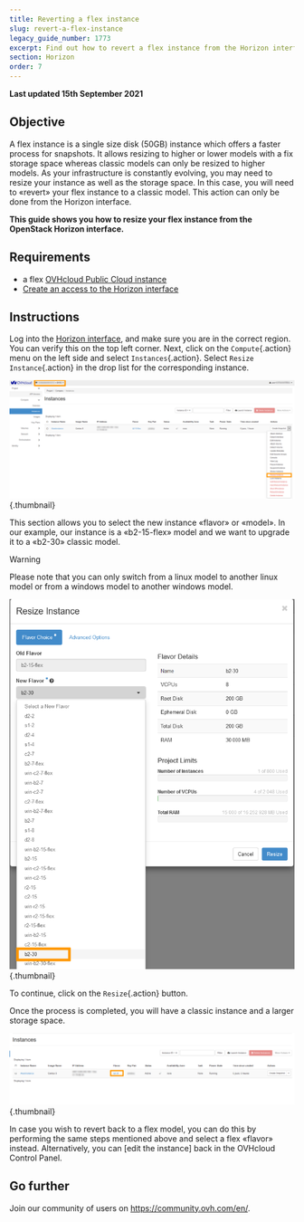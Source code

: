 ```yaml
---
title: Reverting a flex instance
slug: revert-a-flex-instance
legacy_guide_number: 1773
excerpt: Find out how to revert a flex instance from the Horizon interface
section: Horizon
order: 7
---
```


**Last updated 15th September 2021**

## Objective

A flex instance is a single size disk (50GB) instance which offers a faster process for snapshots. It allows resizing to higher or lower models with a fix storage space whereas classic models can only be resized to higher models. As your infrastructure is constantly evolving, you may need to resize your instance as well as the storage space. In this case, you will need to «revert» your flex instance to a classic model. This action can only be done from the Horizon interface.

**This guide shows you how to resize your flex instance from the OpenStack Horizon interface.**

## Requirements

- a flex [OVHcloud Public Cloud instance](../create_an_instance_in_your_ovh_customer_account/) 
- [Create an access to the Horizon interface](https://docs.ovh.com/ca/en/public-cloud/configure_user_access_to_horizon/)

## Instructions

Log into the [Horizon interface](https://horizon.cloud.ovh.net/auth/login/), and make sure you are in the correct region. You can verify this on the top left corner. Next, click on the `Compute`{.action} menu on the left side and select `Instances`{.action}. Select `Resize Instance`{.action} in the drop list for the corresponding instance.

![Resize instance](images/resizeinstance.png){.thumbnail}

This section allows you to select the new instance «flavor» or «model». In our example, our instance is a «b2-15-flex» model and we want to upgrade it to a «b2-30» classic model.

> [!warning] 
> Please note that you can only switch from a linux model to another linux model or from a windows model to another windows model.
>

![Choose new flavor](images/confirmflavor.png){.thumbnail}

To continue, click on the `Resize`{.action} button.

Once the process is completed, you will have a classic instance and a larger storage space.

![New flavor applied](images/newflavor.png){.thumbnail}

In case you wish to revert back to a flex model, you can do this by performing the same steps mentioned above and select a flex «flavor» instead. Alternatively, you can [edit the instance] back in the OVHcloud Control Panel.

## Go further

Join our community of users on <https://community.ovh.com/en/>.